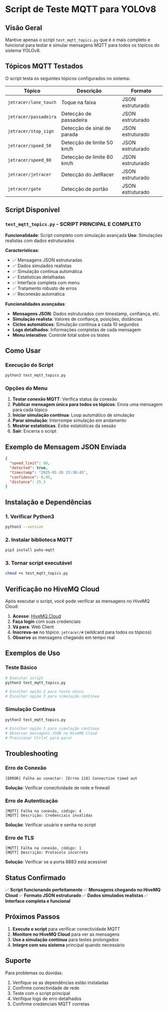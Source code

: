 # Script de Teste MQTT para YOLOv8

## Visão Geral

Mantive apenas o script `test_mqtt_topics.py` que é o mais completo e funcional para testar e simular mensagens MQTT para todos os tópicos do sistema YOLOv8.

## Tópicos MQTT Testados

O script testa os seguintes tópicos configurados no sistema:

| Tópico | Descrição | Formato |
|--------|-----------|---------|
| `jetracer/lane_touch` | Toque na faixa | JSON estruturado |
| `jetracer/passadeira` | Detecção de passadeira | JSON estruturado |
| `jetracer/stop_sign` | Detecção de sinal de parada | JSON estruturado |
| `jetracer/speed_50` | Detecção de limite 50 km/h | JSON estruturado |
| `jetracer/speed_80` | Detecção de limite 80 km/h | JSON estruturado |
| `jetracer/jetracer` | Detecção do JetRacer | JSON estruturado |
| `jetracer/gate` | Detecção de portão | JSON estruturado |

## Script Disponível

### `test_mqtt_topics.py` - **SCRIPT PRINCIPAL E COMPLETO**

**Funcionalidade**: Script completo com simulação avançada
**Uso**: Simulações realistas com dados estruturados

**Características**:
- ✅ Mensagens JSON estruturadas
- ✅ Dados simulados realistas
- ✅ Simulação contínua automática
- ✅ Estatísticas detalhadas
- ✅ Interface completa com menu
- ✅ Tratamento robusto de erros
- ✅ Reconexão automática

**Funcionalidades avançadas**:
- **Mensagens JSON**: Dados estruturados com timestamp, confiança, etc.
- **Simulação realista**: Valores de confiança, posições, distâncias
- **Ciclos automáticos**: Simulação contínua a cada 10 segundos
- **Logs detalhados**: Informações completas de cada mensagem
- **Menu interativo**: Controle total sobre os testes

## Como Usar

### Execução do Script
```bash
python3 test_mqtt_topics.py
```

### Opções do Menu
1. **Testar conexão MQTT**: Verifica status da conexão
2. **Publicar mensagem única para todos os tópicos**: Envia uma mensagem para cada tópico
3. **Iniciar simulação contínua**: Loop automático de simulação
4. **Parar simulação**: Interrompe simulação em andamento
5. **Mostrar estatísticas**: Exibe estatísticas da sessão
6. **Sair**: Encerra o script

## Exemplo de Mensagem JSON Enviada

```json
{
  "speed_limit": 80,
  "detected": true,
  "timestamp": "2025-01-26 15:30:45",
  "confidence": 0.95,
  "distance": 25.3
}
```

## Instalação e Dependências

### 1. Verificar Python3
```bash
python3 --version
```

### 2. Instalar biblioteca MQTT
```bash
pip3 install paho-mqtt
```

### 3. Tornar script executável
```bash
chmod +x test_mqtt_topics.py
```

## Verificação no HiveMQ Cloud

Após executar o script, você pode verificar as mensagens no HiveMQ Cloud:

1. **Acesse**: [HiveMQ Cloud](https://www.hivemq.com/cloud/)
2. **Faça login** com suas credenciais
3. **Vá para**: Web Client
4. **Inscreva-se** no tópico: `jetracer/#` (wildcard para todos os tópicos)
5. **Observe** as mensagens chegando em tempo real

## Exemplos de Uso

### Teste Básico
```bash
# Executar script
python3 test_mqtt_topics.py

# Escolher opção 2 para teste único
# Escolher opção 3 para simulação contínua
```

### Simulação Contínua
```bash
python3 test_mqtt_topics.py

# Escolher opção 3 para simulação contínua
# Observar mensagens JSON no HiveMQ Cloud
# Pressionar Ctrl+C para parar
```

## Troubleshooting

### Erro de Conexão
```
[ERROR] Falha ao conectar: [Errno 110] Connection timed out
```
**Solução**: Verificar conectividade de rede e firewall

### Erro de Autenticação
```
[MQTT] Falha na conexão, código: 4
[MQTT] Descrição: Credenciais inválidas
```
**Solução**: Verificar usuário e senha no script

### Erro de TLS
```
[MQTT] Falha na conexão, código: 1
[MQTT] Descrição: Protocolo incorreto
```
**Solução**: Verificar se a porta 8883 está acessível

## Status Confirmado

✅ **Script funcionando perfeitamente**
✅ **Mensagens chegando no HiveMQ Cloud**
✅ **Formato JSON estruturado**
✅ **Dados simulados realistas**
✅ **Interface completa e funcional**

## Próximos Passos

1. **Execute o script** para verificar conectividade MQTT
2. **Monitore no HiveMQ Cloud** para ver as mensagens
3. **Use a simulação contínua** para testes prolongados
4. **Integre com seu sistema** principal quando necessário

## Suporte

Para problemas ou dúvidas:
1. Verifique se as dependências estão instaladas
2. Confirme conectividade de rede
3. Teste com o script principal
4. Verifique logs de erro detalhados
5. Confirme credenciais MQTT corretas
